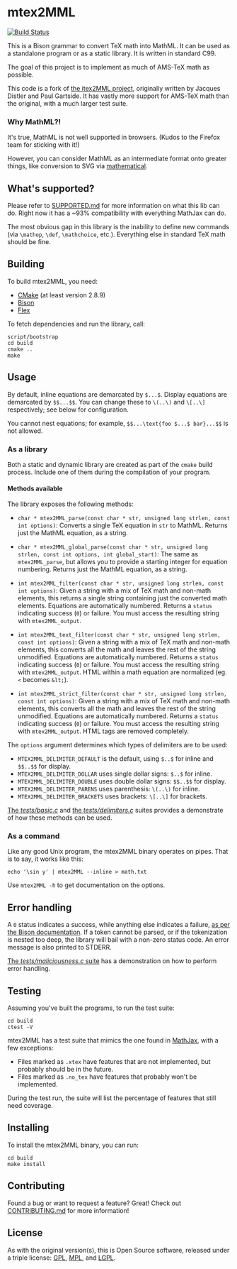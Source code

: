 # mtex2MML

[![Build Status](https://travis-ci.org/gjtorikian/mtex2MML.svg?branch=master)](https://travis-ci.org/gjtorikian/mtex2MML)

This is a Bison grammar to convert TeX math into MathML. It can be used as a standalone program or as a static library. It is written in standard C99.

The goal of this project is to implement as much of AMS-TeX math as possible.

This code is a fork of [the itex2MML project](https://golem.ph.utexas.edu/~distler/blog/itex2MML.html), originally written by Jacques Distler and Paul Gartside. It has vastly more support for AMS-TeX math than the original, with a much larger test suite.

### Why MathML?!

It's true, MathML is not well supported in browsers. (Kudos to the Firefox team for sticking with it!)

However, you can consider MathML as an intermediate format onto greater things, like conversion to SVG via [mathematical](https://github.com/gjtorikian/mathematical).

## What's supported?

Please refer to [SUPPORTED.md](SUPPORTED.md) for more information on what this lib can do. Right now it has a ~93% compatibility with everything MathJax can do.

The most obvious gap in this library is the inability to define new commands (via `\mathop`, `\def`, `\mathchoice`, etc.). Everything else in standard TeX math should be fine.

## Building

To build mtex2MML, you need:
* [CMake](http://www.cmake.org/download/) (at least version 2.8.9)
* [Bison](https://www.gnu.org/software/bison/)
* [Flex](http://flex.sourceforge.net/)

To fetch dependencies and run the library, call:

```
script/bootstrap
cd build
cmake ..
make
```

## Usage

By default, inline equations are demarcated by `$...$`. Display equations are demarcated by `$$...$$`. You can change these to `\(..\)` and `\[..\]` respectively; see below for configuration.

You cannot nest equations; for example, `$$...\text{foo $...$ bar}...$$` is not allowed.

### As a library

Both a static and dynamic library are created as part of the `cmake` build process. Include one of them during the compilation of your program.

#### Methods available

The library exposes the following methods:

* `char * mtex2MML_parse(const char * str, unsigned long strlen, const int options)`: Converts a single TeX equation in `str` to MathML. Returns just the MathML equation, as a string.

* `char * mtex2MML_global_parse(const char * str, unsigned long strlen, const int options, int global_start)`: The same as `mtex2MML_parse`, but allows you to provide a starting integer for equation numbering. Returns just the MathML equation, as a string.

* `int mtex2MML_filter(const char * str, unsigned long strlen, const int options)`: Given a string with a mix of TeX math and non-math elements, this returns a single string containing just the converted math elements. Equations are automatically numbered. Returns a `status` indicating success (`0`) or failure. You must access the resulting string with `mtex2MML_output`.

* `int mtex2MML_text_filter(const char * str, unsigned long strlen, const int options)`: Given a string with a mix of TeX math and non-math elements, this converts all the math and leaves the rest of the string unmodified. Equations are automatically numbered. Returns a `status` indicating success (`0`) or failure. You must access the resulting string with `mtex2MML_output`. HTML within a math equation are normalized (eg. `<` becomes `&lt;`).

* `int mtex2MML_strict_filter(const char * str, unsigned long strlen, const int options)`: Given a string with a mix of TeX math and non-math elements, this converts all the math and leaves the rest of the string unmodified. Equations are automatically numbered. Returns a `status` indicating success (`0`) or failure. You must access the resulting string with `mtex2MML_output`. HTML tags are removed completely.

The `options` argument determines which types of delimiters are to be used:

* `MTEX2MML_DELIMITER_DEFAULT` is the default, using `$..$` for inline and `$$..$$` for display.
* `MTEX2MML_DELIMITER_DOLLAR` uses single dollar signs: `$..$` for inline.
* `MTEX2MML_DELIMITER_DOUBLE` uses double dollar signs: `$$..$$` for display.
* `MTEX2MML_DELIMITER_PARENS` uses parenthesis: `\(..\)` for inline.
* `MTEX2MML_DELIMITER_BRACKETS` uses brackets: `\[..\]` for brackets.

[The *tests/basic.c*](tests/basic.c) and [the *tests/delimiters.c*](tests/delimiters.c) suites provides a demonstrate of how these methods can be used.

### As a command

Like any good Unix program, the mtex2MML binary operates on pipes. That is to say, it works like this:

```
echo '\sin y' | mtex2MML --inline > math.txt
```

Use `mtex2MML -h` to get documentation on the options.

## Error handling

A `0` status indicates a success, while anything else indicates a failure, [as per the Bison documentation](http://www.gnu.org/software/bison/manual/html_node/Parser-Function.html). If a token cannot be parsed, or if the tokenization is nested too deep, the library will bail with a non-zero status code. An error message is also printed to STDERR.

[The *tests/maliciousness.c* suite](tests/maliciousness.c) has a demonstration on how to perform error handling.

## Testing

Assuming you've built the programs, to run the test suite:

```
cd build
ctest -V
```

mtex2MML has a test suite that mimics the one found in [MathJax](https://github.com/mathjax/MathJax-test), with a few exceptions:

* Files marked as `.xtex` have features that are not implemented, but probably should be in the future.
* Files marked as `.no_tex` have features that probably won't be implemented.

During the test run, the suite will list the percentage of features that still need coverage.

## Installing

To install the mtex2MML binary, you can run:

```
cd build
make install
```

## Contributing

Found a bug or want to request a feature? Great! Check out [CONTRIBUTING.md](CONTRIBUTING.md) for more information!

## License

As with the original version(s), this is Open Source software, released under a triple license: [GPL](http://choosealicense.com/licenses/gpl-2.0/), [MPL](http://choosealicense.com/licenses/mpl-2.0/), and [LGPL](http://choosealicense.com/licenses/lgpl-2.1/).
